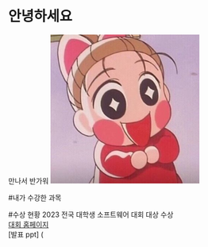 # 안녕하세요
만나서 반가워
<img src= "J43WuLG-_400x400.jpg" width="300" height="300"><br>

#내가 수강한 과목

#수상 현황
2023 전국 대학생 소프트웨어 대회 대상 수상<br>
[대회 홈페이지](https://naver.com)<br>
[발표 ppt] (
